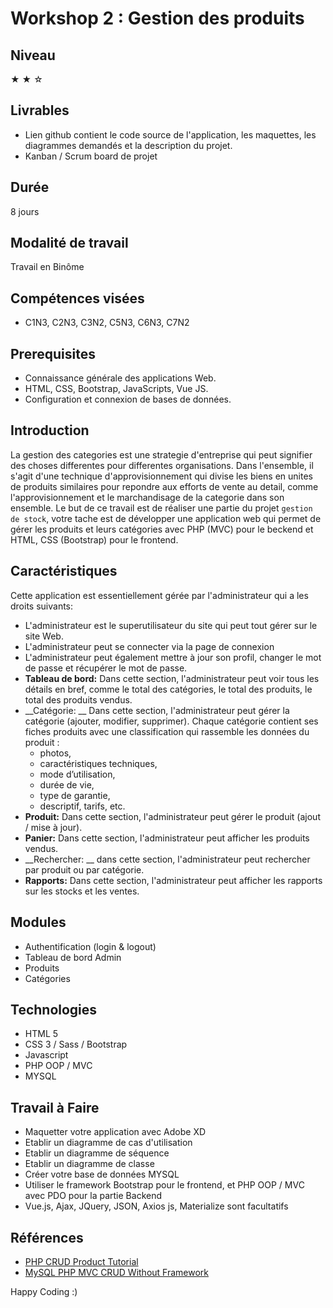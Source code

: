 # Workshop 2 : Gestion des produits

## Niveau 
&#9733; &#9733; &#9734;

## Livrables
* Lien github contient le code source de l'application, les maquettes, les diagrammes demandés et la description du projet.
* Kanban / Scrum board de projet

## Durée
8 jours

## Modalité de travail
Travail en Binôme

## Compétences visées
* C1N3, C2N3, C3N2, C5N3, C6N3, C7N2

## Prerequisites

* Connaissance générale des applications Web.
* HTML, CSS, Bootstrap, JavaScripts, Vue JS.
* Configuration et connexion de bases de données.

## Introduction

La gestion des categories est une strategie d'entreprise qui peut signifier des choses differentes pour differentes organisations. Dans l'ensemble, il s'agit d'une technique d'approvisionnement qui divise les biens en unites de produits similaires pour repondre aux efforts de vente au detail, comme l'approvisionnement et le marchandisage de la categorie dans son ensemble.
Le but de ce travail est de réaliser une partie du projet ``gestion de stock``, votre tache est de développer une application web qui permet de gérer les produits et leurs catégories avec PHP (MVC) pour le beckend et HTML, CSS (Bootstrap) pour le frontend.

## Caractéristiques

Cette application est essentiellement gérée par l'administrateur qui a les droits suivants: 

* L'administrateur est le superutilisateur du site qui peut tout gérer sur le site Web. 
* L'administrateur peut se connecter via la page de connexion
* L'administrateur peut également mettre à jour son profil, changer le mot de passe et récupérer le mot de passe.
* __Tableau de bord:__  Dans cette section, l'administrateur peut voir tous les détails en bref, comme le total des catégories, le total des produits, le total des produits vendus.
* __Catégorie: __ Dans cette section, l'administrateur peut gérer la catégorie (ajouter, modifier, supprimer). Chaque catégorie contient ses fiches produits avec une classification qui rassemble les données du produit :
    * photos,
    * caractéristiques techniques,
    * mode d’utilisation,
    * durée de vie,
    * type de garantie,
    * descriptif, tarifs, etc.
* __Produit:__  Dans cette section, l'administrateur peut gérer le produit (ajout / mise à jour).
* __Panier:__  Dans cette section, l'administrateur peut afficher les produits vendus.
* __Rechercher: __ dans cette section, l'administrateur peut rechercher par produit ou par catégorie.
* __Rapports:__  Dans cette section, l'administrateur peut afficher les rapports sur les stocks et les ventes.


## Modules 
* Authentification (login & logout)
* Tableau de bord Admin
* Produits
* Catégories

## Technologies
* HTML 5
* CSS 3 / Sass / Bootstrap
* Javascript
* PHP OOP / MVC
* MYSQL

## Travail à Faire
* Maquetter votre application avec Adobe XD
* Etablir un diagramme de cas d'utilisation
* Etablir un diagramme de séquence
* Etablir un diagramme de classe
* Créer votre base de données MYSQL
* Utiliser le framework Bootstrap pour le frontend, et PHP OOP / MVC avec PDO pour la partie Backend
* Vue.js, Ajax, JQuery, JSON, Axios js, Materialize sont facultatifs

## Références
* [PHP CRUD Product Tutorial](https://codeofaninja.com/2011/12/php-and-mysql-crud-tutorial.html)
* [MySQL PHP MVC CRUD Without Framework](https://www.c-sharpcorner.com/article/mysql-php-mvc-crud-without-framework/)

Happy Coding :)




